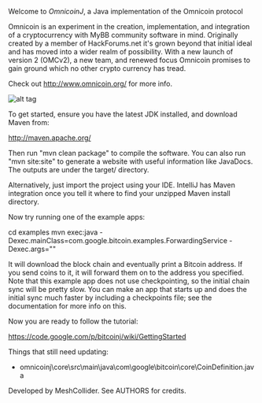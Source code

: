 Welcome to _OmnicoinJ_, a Java implementation of the Omnicoin protocol

Omnicoin is an experiment in the creation, implementation, and integration of a cryptocurrency with MyBB community software in mind. 
Originally created by a member of HackForums.net it's grown beyond that initial ideal and has moved into a wider realm of possibility. 
With a new launch of version 2 (OMCv2), a new team, and renewed focus Omnicoin promises to gain ground which no other crypto currency has tread.

Check out http://www.omnicoin.org/ for more info.

![alt tag](https://encrypted-tbn3.gstatic.com/images?q=tbn:ANd9GcT5cGH94w6MbLPaBojOdBAVmPM9pbqJm3LIn2gNd4tPKd1F8qbgmg)

To get started, ensure you have the latest JDK installed, and download Maven from:

  http://maven.apache.org/

Then run "mvn clean package" to compile the software. You can also run "mvn site:site" to generate a website with
useful information like JavaDocs. The outputs are under the target/ directory.

Alternatively, just import the project using your IDE. IntelliJ has Maven integration once you tell it where to
find your unzipped Maven install directory.

Now try running one of the example apps:

  cd examples
  mvn exec:java -Dexec.mainClass=com.google.bitcoin.examples.ForwardingService -Dexec.args="<insert a bitcoin address here>"

It will download the block chain and eventually print a Bitcoin address. If you send coins to it,
it will forward them on to the address you specified. Note that this example app does not use
checkpointing, so the initial chain sync will be pretty slow. You can make an app that starts up and
does the initial sync much faster by including a checkpoints file; see the documentation for
more info on this.

Now you are ready to follow the tutorial:

   https://code.google.com/p/bitcoinj/wiki/GettingStarted 


Things that still need updating:
* omnicoinj\core\src\main\java\com\google\bitcoin\core\CoinDefinition.java

Developed by MeshCollider. See AUTHORS for credits.
